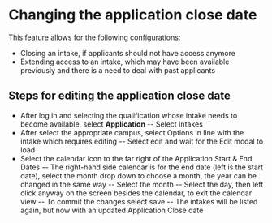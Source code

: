# **Changing the application close date**

This feature allows for the following configurations:
- Closing an intake, if applicants should not have access anymore
- Extending access to an intake, which may have been available previously and there is a need to deal with past applicants


## **Steps for editing the application close date**

- After log in and selecting the qualification whose intake needs to become available, select **Application**
-- Select Intakes
- After select the appropriate campus, select Options ﻿﻿in line with the intake which requires editing
-- Select edit and wait for the Edit modal to load
- Select the calendar icon to the far right of the Application Start & End Dates
-- The right-hand side calendar is for the end date (left is the start date), select the month drop down to choose a month, the year can be changed in the same way
-- Select the month
-- Select the day, then left click anyway on the screen besides the calendar, to exit the calendar view
-- To commit the changes select save 
-- The intakes will be listed again, but now with an updated Application Close date

